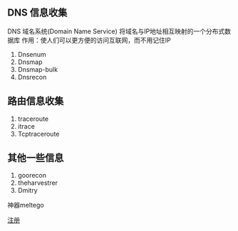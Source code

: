 
## DNS 信息收集
DNS  域名系统(Domain Name Service)
将域名与IP地址相互映射的一个分布式数据库
作用：使人们可以更方便的访问互联网，而不用记住IP
1. Dnsenum
2. Dnsmap
3. Dnsmap-bulk
4. Dnsrecon

## 路由信息收集
1. traceroute
2. itrace
3. Tcptraceroute

## 其他一些信息
1. goorecon
2. theharvestrer
3. Dmitry


神器meltego

[注册](https://www.paterva.com/web6/community/maltego/index.php)
